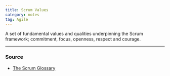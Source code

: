 ```yaml
---
title: Scrum Values
category: notes
tag: Agile
---
```


A set of fundamental values and qualities underpinning the Scrum framework; commitment, focus, openness, respect and courage.

--- 
### Source
- [The Scrum Glossary](https://www.scrum.org/resources/scrum-glossary)